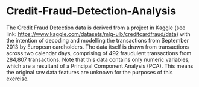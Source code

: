 # Credit-Fraud-Detection-Analysis

The Credit Fraud Detection data is derived from a project in Kaggle (see link: https://www.kaggle.com/datasets/mlg-ulb/creditcardfraud/data) with the intention of decoding and modelling the transactions from September 2013 by European cardholders. The data itself is drawn from transactions across two calendar days, comprising of 492 fraudulent transactions from 284,807 transactions. Note that this data contains only numeric variables, which are a resultant of a Principal Component Analysis (PCA). This means the original raw data features are unknown for the purposes of this exercise.   
